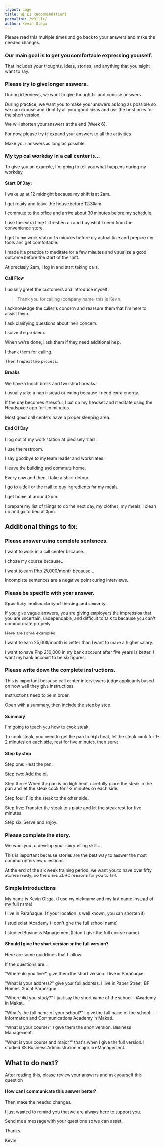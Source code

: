 ```yaml
--- 
layout: page 
title: W1 L1 Recommendations
permalink: /w01l1r/ 
author: Kevin Olega 
--- 
```

Please read this multiple times and go back to your answers and make the needed changes.

### Our main goal is to get you comfortable expressing yourself.

That includes your thoughts, ideas, stories, and anything that you might want to say.

### Please try to give longer answers. 

During interviews, we want to give thoughtful and concise answers.

During practice, we want you to make your answers as long as possible so we can expose and identify all your good ideas and use the best ones for the short version.

We will shorten your answers at the end (Week 6).

For now, please try to expand your answers to all the activities 

Make your answers as long as possible.

### My typical workday in a call center is...

To give you an example, I'm going to tell you what happens during my workday.

#### Start Of Day:

I wake up at 12 midnight because my shift is at 2am.

I get ready and leave the house before 12:30am.

I commute to the office and arrive about 30 minutes before my schedule.

I use the extra time to freshen up and buy what I need from the convenience store.

I get to my work station 15 minutes before my actual time and prepare my tools and get comfortable.

I made it a practice to meditate for a few minutes and visualize a good outcome before the start of the shift.

At precisely 2am, I log in and start taking calls.

#### Call Flow

I usually greet the customers and introduce myself:

> Thank you for calling (company name) this is Kevin.

I acknowledge the caller's concern and reassure them that I'm here to assist them.

I ask clarifying questions about their concern.

I solve the problem.

When we're done, I ask them if they need additional help.

I thank them for calling.

Then I repeat the process.

#### Breaks

We have a lunch break and two short breaks.

I usually take a nap instead of eating because I need extra energy.

If the day becomes stressful, I put on my headset and meditate using the Headspace app for ten minutes.

Most good call centers have a proper sleeping area.

#### End Of Day

I log out of my work station at precisely 11am.

I use the restroom.

I say goodbye to my team leader and workmates.

I leave the building and commute home.

Every now and then, I take a short detour.

I go to a deli or the mall to buy ingredients for my meals.

I get home at around 2pm.

I prepare my list of things to do the next day, my clothes, my meals, I clean up and go to bed at 3pm.


## Additional things to fix:

### Please answer using complete sentences.

I want to work in a call center because…

I chose my course because…

I want to earn Php 25,000/month because…

Incomplete sentences are a negative point during interviews.

### Please be specific with your answer. 

Specificity implies clarity of thinking and sincerity. 

If you give vague answers, you are giving employers the impression that you are uncertain, undependable, and difficult to talk to because you can't communicate properly.

Here are some examples:

I want to earn 25,000/month is better than I want to make a higher salary.

I want to have Php 250,000 in my bank account after five years is better. I want my bank account to be six figures.


### Please write down the complete instructions.

This is important because call center interviewers judge applicants based on how well they give instructions.

Instructions need to be in order. 

Open with a summary, then include the step by step.

#### Summary

I'm going to teach you how to cook steak. 

To cook steak, you need to get the pan to high heat, let the steak cook for 1-2 minutes on each side, rest for five minutes, then serve.

#### Step by step

Step one: Heat the pan.

Step two: Add the oil.

Step three: When the pan is on high heat, carefully place the steak in the pan and let the steak cook for 1-2 minutes on each side.

Step four: Flip the steak to the other side.

Step five: Transfer the steak to a plate and let the steak rest for five minutes.

Step six: Serve and enjoy.

### Please complete the story. 

We want you to develop your storytelling skills.

This is important because stories are the best way to answer the most common interview questions.

At the end of the six week training period, we want you to have over fifty stories ready, so there are ZERO reasons for you to fail.

### Simple Introductions

My name is Kevin Olega. (I use my nickname and my last name instead of my full name)

I live in Parañaque. (If your location is well known, you can shorten it)

I studied at iAcademy (I don't give the full school name)

I studied Business Management (I don't give the full course name)

#### Should I give the short version or the full version?

Here are some guidelines that I follow:

If the questions are...

"Where do you live?" give them the short version. I live in Parañaque.

"What is your address?" give your full address. I live in Paper Street, BF Homes, Sucat Parañaque.

"Where did you study?" I just say the short name of the school—iAcademy in Makati.

"What's the full name of your school?" I give the full name of the school—Information and Communications Academy in Makati.

"What is your course?" I give them the short version. Business Management.

"What is your course and major?" that's when I give the full version. I studied BS Business Administration major in eManagement.

## What to do next?

After reading this, please review your answers and ask yourself this question:

#### How can I communicate this answer better?

Then make the needed changes.

I just wanted to remind you that we are always here to support you.

Send me a message with your questions so we can assist.

Thanks.

Kevin.
